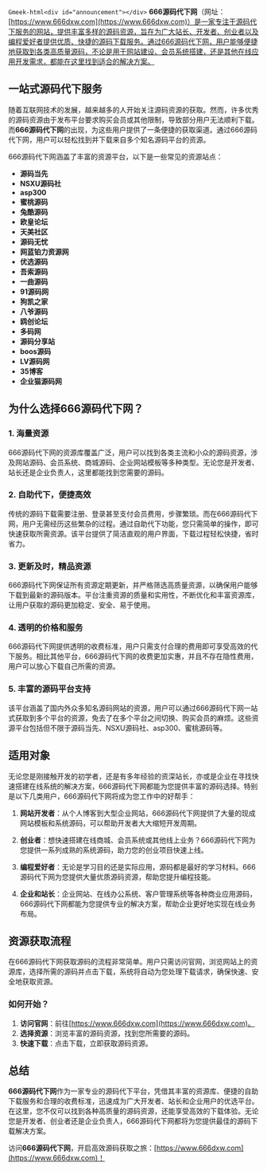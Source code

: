 `Gmeek-html<div id="announcement"></div>`
**666源码代下网**（网址：[https://www.666dxw.com](https://www.666dxw.com)）是一家专注于源码代下服务的网站，提供丰富多样的源码资源，旨在为广大站长、开发者、创业者以及编程爱好者提供优质、快捷的源码下载服务。通过666源码代下网，用户能够便捷地获取到各类高质量源码，不论是用于网站建设、会员系统搭建，还是其他在线应用开发需求，都能在这里找到适合的解决方案。

## 一站式源码代下服务

随着互联网技术的发展，越来越多的人开始关注源码资源的获取。然而，许多优秀的源码资源由于发布平台要求购买会员或其他限制，导致部分用户无法顺利下载。而**666源码代下网**的出现，为这些用户提供了一条便捷的获取渠道。通过666源码代下网，用户可以轻松找到并下载来自多个知名源码平台的资源。

666源码代下网涵盖了丰富的资源平台，以下是一些常见的资源站点：
- **源码当先**
- **NSXU源码社**
- **asp300**
- **蜜桃源码**
- **兔酷源码**
- **欧皇论坛**
- **天美社区**
- **源码无忧**
- **网蓝铂力资源网**
- **优选源码**
- **吾索源码**
- **一曲源码**
- **91源码网**
- **狗凯之家**
- **八爷源码**
- **鸥创论坛**
- **多码网**
- **源码分享站**
- **boos源码**
- **LV源码网**
- **35博客**
- **企业猫源码网**

## 为什么选择666源码代下网？

### 1. **海量资源**
666源码代下网的资源库覆盖广泛，用户可以找到各类主流和小众的源码资源，涉及网站源码、会员系统、商城源码、企业网站模板等多种类型。无论您是开发者、站长还是企业负责人，这里都能找到您需要的源码。

### 2. **自助代下，便捷高效**
传统的源码下载需要注册、登录甚至支付会员费用，步骤繁琐。而在666源码代下网，用户无需经历这些繁杂的过程。通过自助代下功能，您只需简单的操作，即可快速获取所需资源。该平台提供了简洁直观的用户界面，下载过程轻松快捷，省时省力。

### 3. **更新及时，精品资源**
666源码代下网保证所有资源定期更新，并严格筛选高质量资源，以确保用户能够下载到最新的源码版本。平台注重资源的质量和实用性，不断优化和丰富资源库，让用户获取的源码更加稳定、安全、易于使用。

### 4. **透明的价格和服务**
666源码代下网提供透明的收费标准，用户只需支付合理的费用即可享受高效的代下服务。相比其他平台，666源码代下网的收费更加实惠，并且不存在隐性费用，用户可以放心下载自己所需的资源。

### 5. **丰富的源码平台支持**
该平台涵盖了国内外众多知名源码网站的资源，用户可以通过666源码代下网一站式获取到多个平台的资源，免去了在多个平台之间切换、购买会员的麻烦。这些资源平台包括但不限于源码当先、NSXU源码社、asp300、蜜桃源码等。

## 适用对象

无论您是刚接触开发的初学者，还是有多年经验的资深站长，亦或是企业在寻找快速搭建在线系统的解决方案，666源码代下网都能为您提供丰富的源码选择。特别是以下几类用户，666源码代下网将成为您工作中的好帮手：

1. **网站开发者**：从个人博客到大型企业网站，666源码代下网提供了大量的现成网站模板和系统源码，可以帮助开发者大大缩短开发周期。
   
2. **创业者**：想快速搭建在线商城、会员系统或其他线上业务？666源码代下网为您提供一系列成熟的系统源码，助力您的创业项目快速上线。

3. **编程爱好者**：无论是学习目的还是实际应用，源码都是最好的学习材料。666源码代下网为您提供大量优质源码资源，帮助您提升编程技能。

4. **企业和站长**：企业网站、在线办公系统、客户管理系统等各种商业应用源码，666源码代下网都能为您提供专业的解决方案，帮助企业更好地实现在线业务布局。

## 资源获取流程

在666源码代下网获取源码的流程非常简单。用户只需访问官网，浏览网站上的资源库，选择所需的源码并点击下载，系统将自动为您处理下载请求，确保快速、安全地获取资源。

### 如何开始？

1. **访问官网**：前往[https://www.666dxw.com](https://www.666dxw.com)。
2. **选择资源**：浏览丰富的源码资源，找到您所需要的源码。
3. **快速下载**：点击下载，立即获取源码资源。

## 总结

**666源码代下网**作为一家专业的源码代下平台，凭借其丰富的资源库、便捷的自助下载服务和合理的收费标准，迅速成为广大开发者、站长和企业用户的优选平台。在这里，您不仅可以找到各种高质量的源码资源，还能享受高效的下载体验。无论您是开发者、创业者还是企业负责人，666源码代下网都将为您提供最佳的源码下载解决方案。

访问**666源码代下网**，开启高效源码获取之旅：[https://www.666dxw.com](https://www.666dxw.com)！